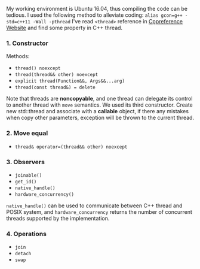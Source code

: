 My working environment is Ubuntu 16.04, thus compiling the code can be tedious.
I used the following method to alleviate coding:
`alias gcon=g++ -std=c++11 -Wall -pthread`
I've read `<thread>` reference in [Cppreference Website](en.cppreference.com/w/cpp/thread) and find some property in C++ thread.

### 1. Constructor
Methods:
- `thread() noexcept`
- `thread(thread&& other) noexcept`
- `explicit thread(Function&&, Args&&...arg)`
- `thread(const thread&) = delete`

Note that threads are **noncopyable**, and one thread can delegate its control to another thread with `move` semantics.  We used its third constructor. Create new std::thread and associate with a **callable** object, if there any mistakes when copy other parameters, exception will be thrown to the current thread.

### 2. Move equal
- `thread& operator=(thread&& other) noexcept`

### 3. Observers
- `joinable()`
- `get_id()`
- `native_handle()`
- `hardware_concurrency()`

`native_handle()` can be used to communicate between C++ thread and POSIX system, and `hardware_concurrency` returns the number of concurrent threads supported by the implementation.

### 4. Operations
- `join`
- `detach`
- `swap`
